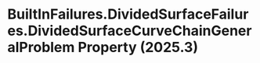 # BuiltInFailures.DividedSurfaceFailures.DividedSurfaceCurveChainGeneralProblem Property (2025.3)

﻿